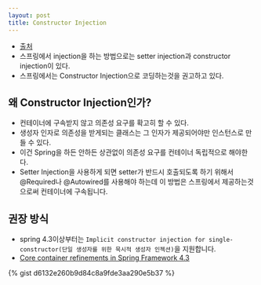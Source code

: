 ```yaml
---
layout: post
title: Constructor Injection
---
```


- [출처](https://stackoverflow.com/a/21219567)
- 스프링에서 injection을 하는 방법으로는 setter injection과 constructor injection이 있다.
- 스프링에서는 Constructor Injection으로 코딩하는것을 권고하고 있다.

## 왜 Constructor Injection인가?
- 컨테이너에 구속받지 않고 의존성 요구를 확고히 할 수 있다.
- 생성자 인자로 의존성을 받게되는 클래스는 그 인자가 제공되어야만 인스턴스로 만들 수 있다.
- 이건 Spring을 하든 안하든 상관없이 의존성 요구를 컨테이너 독립적으로 해야한다.
- Setter Injection을 사용하게 되면 setter가 반드시 호출되도록 하기 위해서 @Required나 @Autowired를 사용해야 하는데 이 방법은 스프링에서 제공하는것으로써 컨테이너에 구속됩니다.

## 권장 방식
- spring 4.3이상부터는 `Implicit constructor injection for single-constructor(단일 생성자를 위한 묵시적 생성자 인젝션)`을 지원합니다.
- [Core container refinements in Spring Framework 4.3](https://spring.io/blog/2016/03/04/core-container-refinements-in-spring-framework-4-3)

{% gist d6132e260b9d84c8a9fde3aa290e5b37 %}